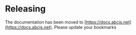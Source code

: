 # Releasing

The documentation has been moved to [https://docs.abcjs.net](https://docs.abcjs.net). Please update your bookmarks
